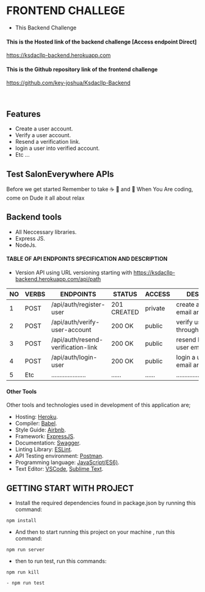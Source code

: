 # FRONTEND CHALLEGE

- This Backend Challenge

#### This is the Hosted link of the backend challenge [Access endpoint Direct]

https://ksdacllp-backend.herokuapp.com

#### This is the Github repository link of the frontend challenge 

https://github.com/key-joshua/Ksdacllp-Backend

<br>

## Features

- Create a user account.
- Verify a user account.
- Resend a verification link.
- login a user into verified account.
- Etc ...

## Test SalonEverywhere APIs

Before we get started Remember to take  :coffee:   :pizza:  and :dancer:   When You Are coding, come on Dude it all about relax

## Backend tools

 - All Neccessary libraries.
 - Express JS.
 - NodeJs.


#### TABLE OF API ENDPOINTS SPECIFICATION AND DESCRIPTION

- Version API using URL versioning starting with https://ksdacllp-backend.herokuapp.com/api/path  


|NO  | VERBS  | ENDPOINTS                            | STATUS       | ACCESS      | DESCRIPTION                                |
|----|--------|--------------------------------------|--------------|-------------|--------------------------------------------|
| 1  | POST   | /api/auth/register-user              | 201 CREATED  | private     | create a user with email and password      |
| 2  | POST   | /api/auth/verify-user-account        | 200 OK       | public      | verify user account through emailed link   |
| 3  | POST   | /api/auth/resend-verification-link   | 200 OK       | public      | resend link through user email             |
| 4  | POST   | /api/auth/login-user                 | 200 OK       | public      | login a user with email and password       |
| 5  | Etc    | .....................                | ......       | ......      | ......................................     |


#### Other Tools

Other tools and technologies used in development of this application are;
- Hosting: [Heroku](https://heroku.com/).
- Compiler: [Babel](https://babeljs.io/).
- Style Guide: [Airbnb](https://airbnb.io/projects/javascript/).
- Framework: [ExpressJS](http://expressjs.com/).
- Documentation: [Swagger](https://swagger.io/).
- Linting Library: [ESLint](https://eslint.org/).
- API Testing environment: [Postman](https://www.getpostman.com).
- Programming language: [JavaScript(ES6)](https://developer.mozilla.org/en-US/docs/Web/JavaScript/).
- Text Editor: [VSCode](https://code.visualstudio.com), [Sublime Text](https://www.sublimetext.com/).

## GETTING START WITH PROJECT

- Install the required dependencies found in package.json by running this command:
 ```
npm install
 ```
- And then to start running  this project on your machine , run this command:
 ```
npm run server
 ```
- then to run test, run this commands:
 ```
npm run kill
```
 ```
- npm run test
```
